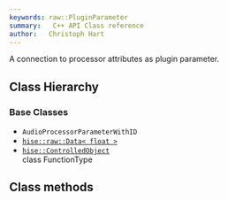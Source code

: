 ```yaml
---
keywords: raw::PluginParameter
summary:   C++ API Class reference
author:   Christoph Hart
---
```


A connection to processor attributes as plugin parameter.   
## Class Hierarchy

### Base Classes

- `AudioProcessorParameterWithID`  
- [`hise::raw::Data< float >`](/cpp_api/raw/structhise_1_1raw_1_1_data)  
- [`hise::ControlledObject`](/cpp_api/hise/classhise_1_1_controlled_object)  
class FunctionType
## Class methods
